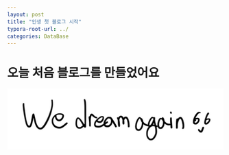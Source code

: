 ```yaml
---
layout: post
title: "인생 첫 블로그 시작"
typora-root-url: ../
categories: DataBase
---
```


# 오늘 처음 블로그를 만들었어요

![we_dream_again](/images/2024-03-07-first/we_dream_again-1709805804963-7.jpg)
